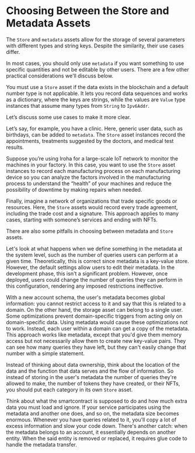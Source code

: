 # Choosing Between the Store and Metadata Assets

The `Store` and `metadata` assets allow for the storage of several parameters with different types and string keys. Despite the similarity, their use cases differ.

In most cases, you should only use `metadata` if you want something to use specific quantities and not be editable by other users. There are a few other practical considerations we'll discuss below.

You must use a `Store` asset if the data exists in the blockchain and a default number type is not applicable. It lets you record data sequences and works as a dictionary, where the keys are strings, while the values are  `Value` type instances that assume many types from `String` to `Ipv6Addr`.

Let’s discuss some use cases to make it more clear.

Let’s say, for example, you have a clinic. Here, generic user data, such as birthdays, can be added to `metadata`. The `Store` asset instances record the appointments, treatments suggested by the doctors, and medical test results.

Suppose you’re using Iroha for a large-scale IoT network to monitor the machines in your factory. In this case, you want to use the `Store` asset instances to record each manufacturing process on each manufacturing device so you can analyze the factors involved in the manufacturing process to understand the “health” of your machines and reduce the possibility of downtime by making repairs when needed.

Finally, imagine a network of organizations that trade specific goods or resources. Here, the `Store` assets would record every trade agreement, including the trade cost and a signature. This approach applies to many cases, starting with someone’s services and ending with NFTs.

There are also some pitfalls in choosing between metadata and `Store` assets.

Let's look at what happens when we define something in the metadata at the system level, such as the number of queries users can perform at a given time. Theoretically, this is correct since metadata is a key-value store. However, the default settings allow users to edit their metadata. In the development phase, this isn't a significant problem. However, once deployed, users could change the number of queries they can perform in this configuration, rendering any imposed restrictions ineffective.

With a new account schema, the user's metadata becomes global information: you cannot restrict access to it and say that this is related to a domain. On the other hand, the storage asset can belong to a single user. Some optimizations prevent domain-specific triggers from acting only on domain-specific data. Using metadata would cause these optimizations not to work. Instead, each user within a domain can get a copy of the metadata. This approach works like metadata, except that you'd give them memory access but not necessarily allow them to create new key-value pairs. They can see how many queries they have left, but they can't easily change that number with a simple statement.

Instead of thinking about data ownership, think about the location of the data and the function that data serves and the flow of information. So instead of storing in the user's metadata the number of queries they're allowed to make, the number of tokens they have created, or their NFTs, you should put each category in its own `Store` asset.

Think about what the smartcontract is supposed to do and how much extra data you must load and ignore. If your service participates using the metadata and another one does, and so on, the metadata size becomes enormous. Whenever you have queries related to it, you'll copy a lot of excess information and slow your code down. There's another catch: when the metadata belongs to an account, it essentially depends on another entity. When the said entity is removed or replaced, it requires glue code to handle the metadata transfer.

